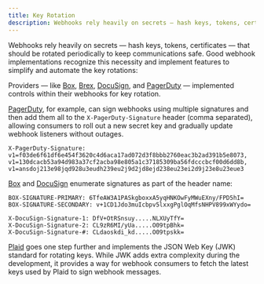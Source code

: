 ```yaml
---
title: Key Rotation
description: Webhooks rely heavily on secrets — hash keys, tokens, certificates — that should be rotated periodically to keep communications safe. Good webhook implementations recognize this necessity and implement features to simplify and automate the key rotations
--- 
```


Webhooks rely heavily on secrets — hash keys, tokens, certificates — that should be rotated periodically to keep communications safe. Good webhook implementations recognize this necessity and implement features to simplify and automate the key rotations:

Providers — like [Box](https://developer.box.com/guides/webhooks/v2/signatures-v2/), [Brex](https://developer.brex.com/docs/webhooks/), [DocuSign](https://developers.docusign.com/platform/webhooks/connect/hmac/), and [PagerDuty](https://developer.pagerduty.com/docs/ZG9jOjExMDI5NTkz-verifying-signatures) — implemented controls within their webhooks for key rotation. 

[PagerDuty](https://developer.pagerduty.com/docs/ZG9jOjExMDI5NTkz-verifying-signatures), for example, can sign webhooks using multiple signatures and then add them all to the `X-PagerDuty-Signature` header (comma separated), allowing consumers to roll out a new secret key and gradually update webhook listeners without outages.

```
X-PagerDuty-Signature:
v1=f03de6f61df6e454f3620c4d6aca17ad072d3f8bbb2760eac3b2ad391b5e8073,
v1=130dcacb53a94d983a37cf2acba98e805a1c37185309ba56fdcccbcf00d6dd8b,
v1=ansdoj213e98jqd928u3eudh239eu2j9d2jd8ejd238eu23ei2d9j23e8u23eue3
```

[Box](https://developer.box.com/guides/webhooks/v2/signatures-v2/) and [DocuSign](https://developers.docusign.com/platform/webhooks/connect/hmac/) enumerate signatures as part of the header name:

```
BOX-SIGNATURE-PRIMARY: 6TfeAW3A1PASkgboxxA5yqHNKOwFyMWuEXny/FPD5hI=
BOX-SIGNATURE-SECONDARY: v+1CD1Jdo3muIcbpv5lxxgPglOqMfsNHPV899xWYydo=
```

```
X-DocuSign-Signature-1: DfV+OtRSnsuy.....NLXUyTfY=
X-DocuSign-Signature-2: CL9zR6MI/yUa.....O09tpBhk=
X-DocuSign-Signature-#: CLdaoskdi_kd.....O09tpskk=
```

[Plaid](https://plaid.com/docs/api/webhooks/webhook-verification/) goes one step further and implements the JSON Web Key (JWK) standard for rotating keys. While JWK adds extra complexity during the development, it provides a way for webhook consumers to fetch the latest keys used by Plaid to sign webhook messages. 